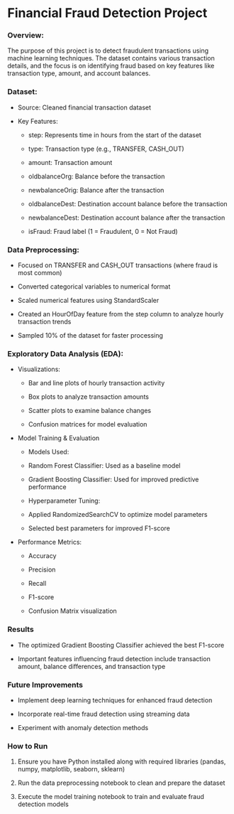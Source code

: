 # Financial Fraud Detection Project

### Overview:

The purpose of this project is to detect fraudulent transactions using machine learning techniques. The dataset contains various transaction details, and the focus is on identifying fraud based on key features like transaction type, amount, and account balances.

### Dataset:

- Source: Cleaned financial transaction dataset

 - Key Features:

    - step: Represents time in hours from the start of the dataset

    - type: Transaction type (e.g., TRANSFER, CASH_OUT)

    - amount: Transaction amount

    - oldbalanceOrg: Balance before the transaction

    - newbalanceOrig: Balance after the transaction

    - oldbalanceDest: Destination account balance before the transaction

    - newbalanceDest: Destination account balance after the transaction

    - isFraud: Fraud label (1 = Fraudulent, 0 = Not Fraud)

### Data Preprocessing:

- Focused on TRANSFER and CASH_OUT transactions (where fraud is most common)

- Converted categorical variables to numerical format

- Scaled numerical features using StandardScaler

- Created an HourOfDay feature from the step column to analyze hourly transaction trends

- Sampled 10% of the dataset for faster processing

### Exploratory Data Analysis (EDA): 

- Visualizations:

   - Bar and line plots of hourly transaction activity

   - Box plots to analyze transaction amounts

   - Scatter plots to examine balance changes

   - Confusion matrices for model evaluation

- Model Training & Evaluation

   - Models Used:

    - Random Forest Classifier: Used as a baseline model

    - Gradient Boosting Classifier: Used for improved predictive performance

   - Hyperparameter Tuning:

    - Applied RandomizedSearchCV to optimize model parameters

    - Selected best parameters for improved F1-score

- Performance Metrics:

  - Accuracy

  - Precision

  - Recall

  - F1-score

  - Confusion Matrix visualization

### Results

  - The optimized Gradient Boosting Classifier achieved the best F1-score

  - Important features influencing fraud detection include transaction amount, balance differences, and transaction type

### Future Improvements

  - Implement deep learning techniques for enhanced fraud detection

  - Incorporate real-time fraud detection using streaming data

  - Experiment with anomaly detection methods

### How to Run

1. Ensure you have Python installed along with required libraries (pandas, numpy, matplotlib, seaborn, sklearn)

2. Run the data preprocessing notebook to clean and prepare the dataset

3. Execute the model training notebook to train and evaluate fraud detection models
